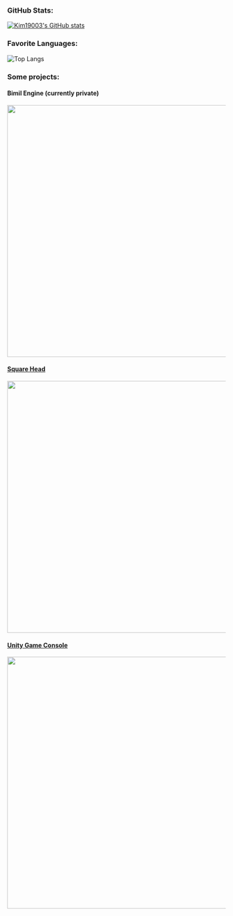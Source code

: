 ### GitHub Stats:
[![Kim19003's GitHub stats](https://github-readme-stats.vercel.app/api?username=Kim19003&show_icons=true&theme=algolia)](https://github.com/Kim19003/github-readme-stats)
### Favorite Languages:
![Top Langs](https://github-readme-stats.vercel.app/api/top-langs/?username=Kim19003&layout=compact&theme=algolia)
### Some projects:
#### Bimil Engine (currently private)
<kbd><img src="https://i.imgur.com/yeNco0X.png" width="580"></img></kbd>
#### [Square Head](https://github.com/Kim19003/square-head)
<kbd><img src="https://i.imgur.com/cA9rq63.png" width="580"></img></kbd>
#### [Unity Game Console](https://github.com/Kim19003/unity-game-console)
<kbd><img src="https://i.imgur.com/unPjwxH.png" width="580"></img></kbd>
